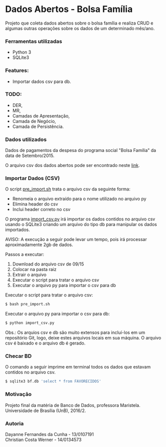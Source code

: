 Dados Abertos - Bolsa Família
=============

Projeto que coleta dados abertos sobre o bolsa família e realiza CRUD e algumas outras operações sobre os dados de um determinado mês/ano.

### Ferramentas utilizadas

- Python 3
- SQLite3

### Features:
- Importar dados csv para db.

### TODO:
- DER,
- MR,
- Camadas de Apresentação,
- Camada de Negócio,
- Camada de Persistência.

### Dados utilizados

Dados de pagamentos da despesa do programa social "Bolsa Família" da data de Setembro/2015.

O arquivo csv dos dados abertos pode ser encontrado neste [link](http://www.portaltransparencia.gov.br/downloads/mensal.asp?c=BolsaFamiliaFolhaPagamento#exercicios2015).

### Importar Dados (CSV)

O script [pre_import.sh](pre_import.sh) trata o arquivo csv da seguinte forma:
- Renomeia o arquivo extraído para o nome utilizado no arquivo py
- Elimina header do csv
- Inclui header correto no csv

O programa [import_csv.py](import_csv.py) irá importar os dados contidos no arquivo csv usando o SQLite3 criando um arquivo do tipo db para manipular os dados importados.

AVISO: A execução a seguir pode levar um tempo, pois irá processar aproximadamente 2gb de dados.

Passos a executar:

1. Download do arquivo csv de 09/15
2. Colocar na pasta raiz
3. Extrair o arquivo
4. Executar o script para tratar o arquivo csv
5. Executar o arquivo py para importar o csv para db

Executar o script para tratar o arquivo csv:

``` bash
$ bash pre_import.sh
```

Executar o arquivo py para importar o csv para db:

``` bash
$ python import_csv.py
```

Obs.: Os arquios csv e db são muito extensos para incluí-los em um repositório Git, logo, deixe estes arquivos locais em sua máquina. O arquivo csv é baixado e o arquivo db é gerado.

### Checar BD

O comando a seguir imprime em terminal todos os dados que estavam contidos no arquivo csv.

``` bash
$ sqlite3 bf.db 'select * from FAVORECIDOS'
```

### Motivação

Projeto final da matéria de Banco de Dados, professora Maristela.
Universidade de Brasília (UnB), 2016/2.

### Autoria
Dayanne Fernandes da Cunha - 13/0107191 <br>
Christian Costa Werner - 14/0134573
